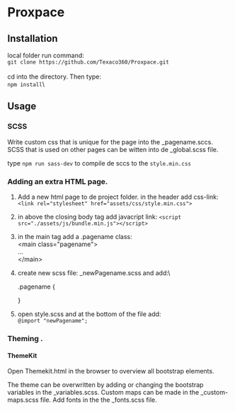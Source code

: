 # Proxpace
## Installation
local folder run command:\
`git clone https://github.com/Texaco360/Proxpace.git`\
\
cd into the directory. Then type:\
`npm install`\

## Usage
### SCSS

Write custom css that is unique for the page into the _pagename.sccs.\
SCSS that is used on other pages can be witten into de _global.scss file.

type `npm run sass-dev` to compile de sccs to the `style.min.css`

### Adding an extra HTML page.

1) Add a new html page to de project folder.
in the header add css-link:
` <link rel="stylesheet" href="assets/css/style.min.css">`

2) in above the closing body tag add javacript link:
`<script src="./assets/js/bundle.min.js"></script>`

3) in the main tag add a .pagename class:\
    \<main class="pagename"\>\
      ...\
    \</main\>

4) create new scss file: _newPagename.scss and add:\

    .pagename \{

      \}

5) open style.scss and at the bottom of the file add:\
`@import "newPagename";`

### Theming .

#### ThemeKit
Open Themekit.html in the browser to overview all bootstrap elements.

The theme can be overwritten by adding or changing the bootstrap variables in the _variables.scss.
Custom maps can be made in the _custom-maps.scss file.
Add fonts in the the _fonts.scss file.
